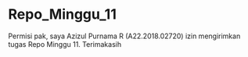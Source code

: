 # Repo_Minggu_11
Permisi pak, saya Azizul Purnama R (A22.2018.02720) izin mengirimkan tugas Repo Minggu 11. Terimakasih
